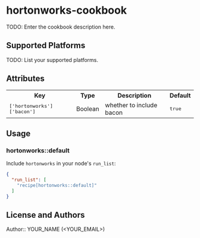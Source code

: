 # hortonworks-cookbook

TODO: Enter the cookbook description here.

## Supported Platforms

TODO: List your supported platforms.

## Attributes

<table>
  <tr>
    <th>Key</th>
    <th>Type</th>
    <th>Description</th>
    <th>Default</th>
  </tr>
  <tr>
    <td><tt>['hortonworks']['bacon']</tt></td>
    <td>Boolean</td>
    <td>whether to include bacon</td>
    <td><tt>true</tt></td>
  </tr>
</table>

## Usage

### hortonworks::default

Include `hortonworks` in your node's `run_list`:

```json
{
  "run_list": [
    "recipe[hortonworks::default]"
  ]
}
```

## License and Authors

 Author:: YOUR_NAME (<YOUR_EMAIL>)
